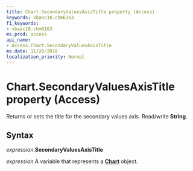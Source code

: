 ```yaml
---
title: Chart.SecondaryValuesAxisTitle property (Access)
keywords: vbaac10.chm6163
f1_keywords:
- vbaac10.chm6163
ms.prod: access
api_name:
- Access.Chart.SecondaryValuesAxisTitle
ms.date: 11/28/2018
localization_priority: Normal
---
```



# Chart.SecondaryValuesAxisTitle property (Access)

Returns or sets the title for the secondary values axis. Read/write **String**.


## Syntax

_expression_.**SecondaryValuesAxisTitle**

_expression_ A variable that represents a **[Chart](Access.Chart.md)** object.



